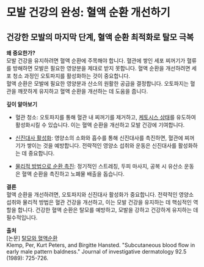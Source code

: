 ﻿
# 모발 건강의 완성: 혈액 순환 개선하기

## 건강한 모발의 마지막 단계, 혈액 순환 최적화로 탈모 극복

  
**왜 중요한가?**  
모발 건강을 유지하려면 혈액 순환에 주목해야 합니다. 혈관에 쌓인 세포 찌꺼기가 혈류를 방해하면 모발은 필요한 영양분을 제대로 받지 못합니다. 혈액 순환을 개선하려면 세포 청소 과정인 오토파지를 활성화하는 것이 중요합니다.  
혈액 순환은 모발에 필요한 영양분과 산소의 원활한 공급을 결정합니다. 오토파지는 혈관을 깨끗하게 유지하고 혈액 순환을 개선하는 데 도움을 줍니다.  
  
**깊이 알아보기**
 - 혈관 청소: 오토파지를 통해 혈관 내 찌꺼기를 제거하고, [케토시스 상태](https://frontier-three.vercel.app/kr/m04/m0407/m040703)를 유도하여 활성화시킬 수 있습니다. 이는 혈액 순환을 개선하고 모발 건강에 기여합니다.  
  
 - [신진대사 활성화](https://frontier-three.vercel.app/kr/m04/m0403/m040302): 영양소의 소화와 흡수를 통해 신진대사를 촉진하면, 혈관에 찌꺼기가 쌓이는 것을 예방합니다. 전략적인 영양소 섭취와 운동은 신진대사를 활성화하는 데 중요합니다.  
  
 - [물리적 방법으로 순환 촉진](https://frontier-three.vercel.app/kr/m04/m0405/m040502): 정기적인 스트레칭, 두피 마사지, 공복 시 유산소 운동은 혈액 순환을 촉진하고 노폐물 배출을 돕습니다.  
   
**결론**    
혈액 순환을 개선하려면, 오토파지와 신진대사 활성화가 중요합니다. 전략적인 영양소 섭취와 물리적 방법은 혈관 건강을 개선하고, 이는 모발 건강을 유지하는 데 핵심적인 역할을 합니다. 건강한 혈액 순환은 탈모를 예방하고, 모발을 강하고 건강하게 유지하는 데 필수적입니다.

**출처**    
[논문] [탈모와 혈액순환](https://frontier-three.vercel.app/kr/m04/m0407/m040702)      
Klemp, Per, Kurt Peters, and Birgitte Hansted. "Subcutaneous blood flow in early male pattern baldness." Journal of investigative dermatology 92.5 (1989): 725-726.
<!--stackedit_data:
eyJoaXN0b3J5IjpbLTEzODUzNDc2NTQsNzMzNzc1MzEyLDE3Nj
UwMjEyOTQsLTM3MjQzNjE4N119
-->